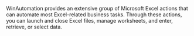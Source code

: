 WinAutomation provides an extensive group of Microsoft Excel actions that can automate most Excel-related business tasks. Through these actions, you can launch and close Excel files, manage worksheets, and enter, retrieve, or select data.
